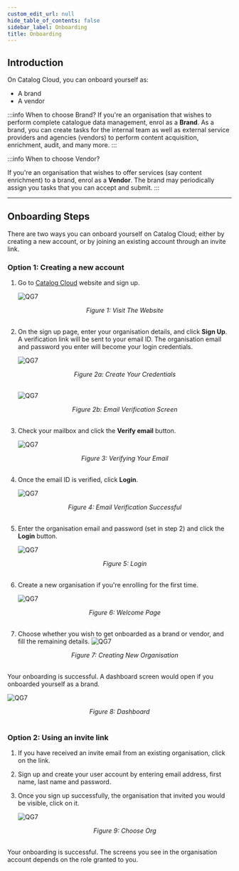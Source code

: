 ```yaml
---
custom_edit_url: null
hide_table_of_contents: false
sidebar_label: Onboarding
title: Onboarding
---
```


## Introduction

On Catalog Cloud, you can onboard yourself as:
* A brand
* A vendor

:::info When to choose Brand?
If you're an organisation that wishes to perform complete catalogue data management, enrol as a **Brand**. As a brand, you can create tasks for the internal team as well as external service providers and agencies (vendors) to perform content acquisition, enrichment, audit, and many more.
:::

:::info When to choose Vendor?

If you're an organisation that wishes to offer services (say content enrichment) to a brand, enrol as a **Vendor**. The brand may periodically assign you tasks that you can accept and submit.
:::


---

## Onboarding Steps

There are two ways you can onboard yourself on Catalog Cloud; either by creating a new account, or by joining an existing account through an invite link.

### Option 1: Creating a new account

1. Go to <a href="https://www.xcatalogz5.de/" target="_blank">Catalog Cloud</a> website and sign up.

    ![QG7](https://cdn.pixelbin.io/v2/doc/original/vms/onboarding/signup.png)
    <center><em>Figure 1: Visit The Website</em></center><br />

2. On the sign up page, enter your organisation details, and click **Sign Up**. A verification link will be sent to your email ID. The organisation email and password you enter will become your login credentials.

    ![QG7](https://cdn.pixelbin.io/v2/doc/original/vms/onboarding/details.png)
    <center><em>Figure 2a: Create Your Credentials</em></center><br />

    ![QG7](https://cdn.pixelbin.io/v2/doc/original/vms/onboarding/verify3.png)
    <center><em>Figure 2b: Email Verification Screen</em></center><br />

3. Check your mailbox and click the **Verify email** button.

    ![QG7](https://cdn.pixelbin.io/v2/doc/original/vms/onboarding/verify-email.png)
    <center><em>Figure 3: Verifying Your Email</em></center><br />

4. Once the email ID is verified, click **Login**.

    ![QG7](https://cdn.pixelbin.io/v2/doc/original/vms/onboarding/login.png)
    <center><em>Figure 4: Email Verification Successful</em></center><br />

5. Enter the organisation email and password (set in step 2) and click the **Login** button.

    ![QG7](https://cdn.pixelbin.io/v2/doc/original/vms/onboarding/login2.png)
    <center><em>Figure 5: Login</em></center><br />

6. Create a new organisation if you're enrolling for the first time.

    ![QG7](https://cdn.pixelbin.io/v2/doc/original/vms/onboarding/create-org.png)
    <center><em>Figure 6: Welcome Page</em></center><br />

7. Choose whether you wish to get onboarded as a brand or vendor, and fill the remaining details.
    ![QG7](https://cdn.pixelbin.io/v2/doc/original/vms/onboarding/create-org2.png)
    <center><em>Figure 7: Creating New Organisation</em></center><br />

Your onboarding is successful. A dashboard screen would open if you onboarded yourself as a brand.

![QG7](https://cdn.pixelbin.io/v2/doc/original/vms/onboarding/dashboard.png)
<center><em>Figure 8: Dashboard</em></center><br />

### Option 2: Using an invite link

1. If you have received an invite email from an existing organisation, click on the link. 

2. Sign up and create your user account by entering email address, first name, last name and password.

3. Once you sign up successfully, the organisation that invited you would be visible, click on it.

    ![QG7](https://cdn.pixelbin.io/v2/doc/original/vms/onboarding/choose-organisation.png)
    <center><em>Figure 9: Choose Org</em></center><br />

Your onboarding is successful. The screens you see in the organisation account depends on the role granted to you.


